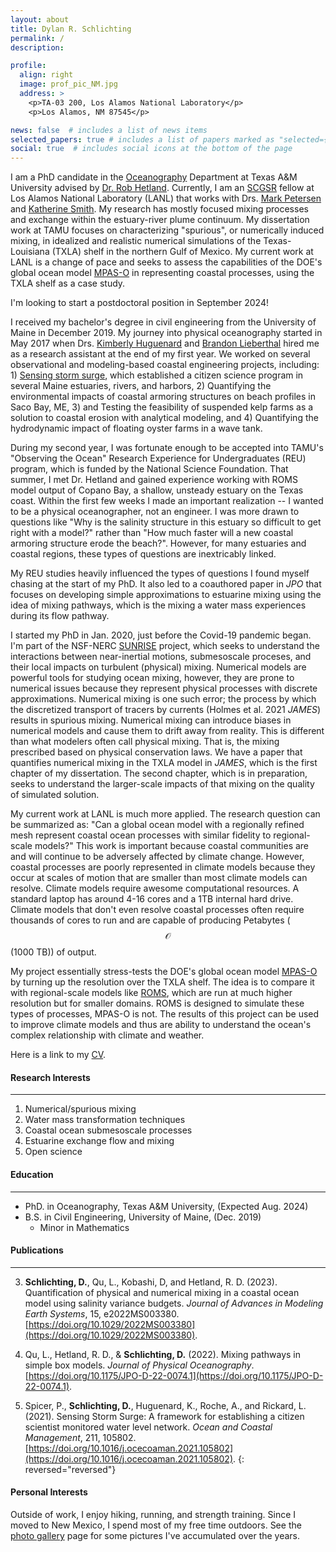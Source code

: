 ```yaml
---
layout: about
title: Dylan R. Schlichting
permalink: /
description:

profile:
  align: right
  image: prof_pic_NM.jpg
  address: >
    <p>TA-03 200, Los Alamos National Laboratory</p>
    <p>Los Alamos, NM 87545</p>

news: false  # includes a list of news items
selected_papers: true # includes a list of papers marked as "selected={true}"
social: true  # includes social icons at the bottom of the page
---
```


I am a PhD candidate in the [Oceanography](https://ocean.tamu.edu/) Department at Texas A&M University advised by [Dr. Rob Hetland](https://hetland.github.io/publications/). Currently, I am an [SCGSR](https://science.osti.gov/wdts/scgsr) fellow at Los Alamos National Laboratory (LANL) that works with Drs. [Mark Petersen](https://mark-petersen.github.io/home/) and [Katherine Smith](https://www.linkedin.com/in/katherine-smith-6155bbb6/). My research has mostly focused mixing processes and exchange within the estuary-river plume continuum. My dissertation work at TAMU focuses on characterizing "spurious", or numerically induced mixing, in idealized and realistic numerical simulations of the Texas-Louisiana (TXLA) shelf in the northern Gulf of Mexico. My current work at LANL is a change of pace and seeks to assess the capabilities of the DOE's global ocean model [MPAS-O](https://mpas-dev.github.io/) in representing coastal processes, using the TXLA shelf as a case study.

I'm looking to start a postdoctoral position in September 2024!

I received my bachelor's degree in civil engineering from the University of Maine in December 2019. My journey into physical oceanography started in May 2017 when Drs. [Kimberly Huguenard](https://civil.umaine.edu/faculty/kimberly-huguenard/) and [Brandon Lieberthal](https://scholar.google.com/citations?user=Hi7W6iMAAAAJ&hl=en) hired me as a research assistant at the end of my first year. We worked on several observational and modeling-based coastal engineering projects, including: 1) [Sensing storm surge](http://sensingstormsurge.acg.maine.edu/), which established a citizen science program in several Maine estuaries, rivers, and harbors, 2) Quantifying the environmental impacts of coastal armoring structures on beach profiles in Saco Bay, ME, 3) and Testing the feasibility of suspended kelp farms as a solution to coastal erosion with analytical modeling, and 4) Quantifying the hydrodynamic impact of floating oyster farms in a wave tank.

During my second year, I was fortunate enough to be accepted into TAMU's "Observing the Ocean" Research Experience for Undergraduates (REU) program, which is funded by the National Science Foundation. That summer, I met Dr. Hetland and gained experience working with ROMS model output of Copano Bay, a shallow, unsteady estuary on the Texas coast. Within the first few weeks I made an important realization -- I wanted to be a physical oceanographer, not an engineer. I was more drawn to questions like "Why is the salinity structure in this estuary so difficult to get right with a model?" rather than "How much faster will a new coastal armoring structure erode the beach?". However, for many estuaries and coastal regions, these types of questions are inextricably linked.

My REU studies heavily influenced the types of questions I found myself chasing at the start of my PhD. It also led to a coauthored paper in *JPO* that focuses on developing simple approximations to estuarine mixing using the idea of mixing pathways, which is the mixing a water mass experiences during its flow pathway.

I started my PhD in Jan. 2020, just before the Covid-19 pandemic began. I'm part of the NSF-NERC [SUNRISE](https://sunrise-nsf.github.io/) project, which seeks to understand the interactions between near-inertial motions, submesoscale proceses, and their local impacts on turbulent (physical) mixing. Numerical models are powerful tools for studying ocean mixing, however, they are prone to numerical issues because they represent physical processes with discrete approximations. Numerical mixing is one such error; the process by which the discretized transport of tracers by currents (Holmes et al. 2021 *JAMES*) results in spurious mixing. Numerical mixing can introduce biases in numerical models and cause them to drift away from reality. This is different than what modelers often call physical mixing. That is, the mixing prescribed based on physical conservation laws. We have a paper that quantifies numerical mixing in the TXLA model in *JAMES*, which is the first chapter of my dissertation. The second chapter, which is in preparation, seeks to understand the larger-scale impacts of that mixing on the quality of simulated solution.

My current work at LANL is much more applied. The research question can be summarized as: "Can a global ocean model with a regionally refined mesh represent coastal ocean processes with similar fidelity to regional-scale models?" This work is important because coastal communities are and will continue to be adversely affected by climate change. However, coastal processes are poorly represented in climate models because they occur at scales of motion that are smaller than most climate models can resolve. Climate models require awesome computational resources. A standard laptop has around 4-16 cores and a 1TB internal hard drive. Climate models that don't even resolve coastal processes often require thousands of cores to run and are capable of producing Petabytes ($$\mathcal{O}$$(1000 TB)) of output.

My project essentially stress-tests the DOE's global ocean model [MPAS-O](https://mpas-dev.github.io/) by turning up the resolution over the TXLA shelf. The idea is to compare it with regional-scale models like [ROMS](https://www.myroms.org/), which are run at much higher resolution but for smaller domains. ROMS is designed to simulate these types of processes, MPAS-O is not. The results of this project can be used to improve climate models and thus are ability to understand the ocean's complex relationship with climate and weather.

Here is a link to my <a href='/_pages/CV.pdf' class='image fit'> CV</a>.

#### Research Interests
---
1. Numerical/spurious mixing
2. Water mass transformation techniques
3. Coastal ocean submesoscale processes
4. Estuarine exchange flow and mixing
5. Open science

#### Education
---
* PhD. in Oceanography, Texas A&M University, (Expected Aug. 2024)
* B.S. in Civil Engineering, University of Maine, (Dec. 2019)
  * Minor in Mathematics

#### Publications
---
3. **Schlichting, D.**, Qu, L., Kobashi, D, and Hetland, R. D. (2023). Quantification of physical
and numerical mixing in a coastal ocean model using salinity variance budgets. *Journal
of Advances in Modeling Earth Systems*, 15, e2022MS003380. [https://doi.org/10.1029/2022MS003380](https://doi.org/10.1029/2022MS003380).

2. Qu, L., Hetland, R. D., & **Schlichting, D.** (2022). Mixing pathways in simple box models. *Journal of Physical Oceanography*. [https://doi.org/10.1175/JPO-D-22-0074.1](https://doi.org/10.1175/JPO-D-22-0074.1).

1. Spicer, P., **Schlichting, D.**, Huguenard, K., Roche, A., and Rickard, L. (2021). Sensing Storm Surge: A framework for establishing a citizen scientist monitored water level network. *Ocean and Coastal Management*, 211, 105802. [https://doi.org/10.1016/j.ocecoaman.2021.105802](https://doi.org/10.1016/j.ocecoaman.2021.105802).
{: reversed="reversed"}

#### Personal Interests
Outside of work, I enjoy hiking, running, and strength training. Since I moved to New Mexico, I spend most of my free time outdoors. See the [photo gallery](/gallery/) page for some pictures I've accumulated over the years.
